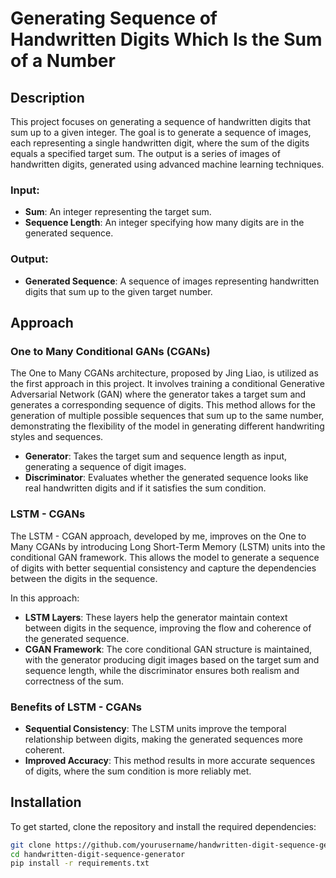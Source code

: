 # Generating Sequence of Handwritten Digits Which Is the Sum of a Number

## Description
This project focuses on generating a sequence of handwritten digits that sum up to a given integer. The goal is to generate a sequence of images, each representing a single handwritten digit, where the sum of the digits equals a specified target sum. The output is a series of images of handwritten digits, generated using advanced machine learning techniques.

### Input:
- **Sum**: An integer representing the target sum.
- **Sequence Length**: An integer specifying how many digits are in the generated sequence.

### Output:
- **Generated Sequence**: A sequence of images representing handwritten digits that sum up to the given target number.

## Approach

### One to Many Conditional GANs (CGANs)
The One to Many CGANs architecture, proposed by Jing Liao, is utilized as the first approach in this project. It involves training a conditional Generative Adversarial Network (GAN) where the generator takes a target sum and generates a corresponding sequence of digits. This method allows for the generation of multiple possible sequences that sum up to the same number, demonstrating the flexibility of the model in generating different handwriting styles and sequences.

- **Generator**: Takes the target sum and sequence length as input, generating a sequence of digit images.
- **Discriminator**: Evaluates whether the generated sequence looks like real handwritten digits and if it satisfies the sum condition.

### LSTM - CGANs
The LSTM - CGAN approach, developed by me, improves on the One to Many CGANs by introducing Long Short-Term Memory (LSTM) units into the conditional GAN framework. This allows the model to generate a sequence of digits with better sequential consistency and capture the dependencies between the digits in the sequence.

In this approach:
- **LSTM Layers**: These layers help the generator maintain context between digits in the sequence, improving the flow and coherence of the generated sequence.
- **CGAN Framework**: The core conditional GAN structure is maintained, with the generator producing digit images based on the target sum and sequence length, while the discriminator ensures both realism and correctness of the sum.

### Benefits of LSTM - CGANs
- **Sequential Consistency**: The LSTM units improve the temporal relationship between digits, making the generated sequences more coherent.
- **Improved Accuracy**: This method results in more accurate sequences of digits, where the sum condition is more reliably met.

## Installation
To get started, clone the repository and install the required dependencies:

```bash
git clone https://github.com/yourusername/handwritten-digit-sequence-generator.git
cd handwritten-digit-sequence-generator
pip install -r requirements.txt
